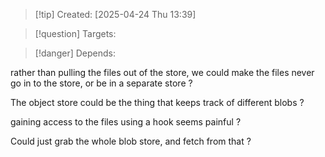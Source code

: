 
>[!tip] Created: [2025-04-24 Thu 13:39]

>[!question] Targets: 

>[!danger] Depends: 

rather than pulling the files out of the store, we could make the files never go in to the store, or be in a separate store ?

The object store could be the thing that keeps track of different blobs ?

gaining access to the files using a hook seems painful ?  

Could just grab the whole blob store, and fetch from that ?